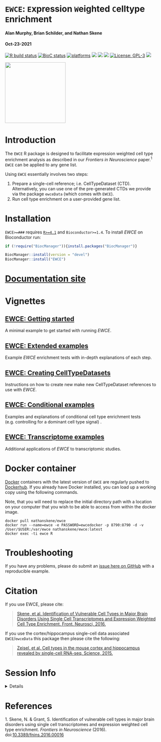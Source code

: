 `EWCE`: `E`xpression `W`eighted `C`elltype `E`nrichment
================
<h4>
Alan Murphy, Brian Schilder, and Nathan Skene
</h4>
<h4>
Oct-23-2021
</h4>

<!-- badges: start -->
<!-- badger::badge_last_commit()  -->
<!-- badger::badge_license() -->
<!-- badger::badge_codecov() -->

[![R build
status](https://github.com/nathanskene/EWCE/workflows/R-CMD-check-bioc/badge.svg)](https://github.com/nathanskene/EWCE/actions)
[![BioC
status](http://www.bioconductor.org/shields/build/release/bioc/EWCE.svg)](https://bioconductor.org/checkResults/release/bioc-LATEST/EWCE)
[![platforms](http://www.bioconductor.org/images/shields/availability/all.svg)](http://www.bioconductor.org/packages/devel/data/experiment/html/ewce.html#archives)
[![](https://img.shields.io/badge/doi-10.18129/B9.bioc.EWCE%20-green.svg)](https://doi.org/10.18129/B9.bioc.EWCE)
[![](https://img.shields.io/github/last-commit/nathanskene/EWCE.svg)](https://github.com/nathanskene/EWCE/commits/master)
[![](https://codecov.io/gh/nathanskene/EWCE/branch/master/graph/badge.svg)](https://codecov.io/gh/nathanskene/EWCE)
[![License:
GPL-3](https://img.shields.io/badge/license-GPL--3-blue.svg)](https://cran.r-project.org/web/licenses/GPL-3)
[![](https://img.shields.io/badge/download-2145/total-blue.svg)](https://bioconductor.org/packages/stats/bioc/EWCE)
<!-- badges: end -->

<img height="200" src="https://github.com/bschilder/EWCE/raw/DelayedArray/inst/hex/EWCE.png">

# Introduction

The `EWCE` R package is designed to facilitate expression weighted cell
type enrichment analysis as described in our *Frontiers in Neuroscience*
paper.<sup>1</sup> `EWCE` can be applied to any gene list.

Using `EWCE` essentially involves two steps:

1.  Prepare a single-cell reference; i.e. CellTypeDataset (CTD).
    Alternatively, you can use one of the pre-generated CTDs we provide
    via the package `ewceData` (which comes with `EWCE`).  
2.  Run cell type enrichment on a user-provided gene list.

# Installation

`EWCE>=###` requires [`R>=4.1`](https://www.r-project.org/) and
`Bioconductor>=1.4`. To install *EWCE* on Bioconductor run:

``` r
if (!require("BiocManager")){install.packages("BiocManager")}

BiocManager::install(version = "devel")
BiocManager::install("EWCE") 
```

# [Documentation site](https://nathanskene.github.io/EWCE)

# Vignettes

## [EWCE: Getting started](https://nathanskene.github.io/EWCE/articles/EWCE.html)

A minimal example to get started with running *EWCE*.

## [EWCE: Extended examples](https://nathanskene.github.io/EWCE/articles/extended.html)

Example *EWCE* enrichment tests with in-depth explanations of each step.

## [EWCE: Creating CellTypeDatasets](https://nathanskene.github.io/EWCE/articles/create_CTD.html)

Instructions on how to create new make new CellTypeDataset references to
use with *EWCE*.

## [EWCE: Conditional examples](https://nathanskene.github.io/EWCE/articles/conditional.html)

Examples and explanations of conditional cell type enrichment tests
(e.g. controlling for a dominant cell type signal) .

## [EWCE: Transcriptome examples](https://nathanskene.github.io/EWCE/articles/transcriptomes.html)

Additional applications of *EWCE* to transcriptomic studies.

# Docker container

[Docker](https://www.docker.com/) containers with the latest version of
`EWCE` are regularly pushed to [Dockerhub](https://hub.docker.com/). If
you already have Docker installed, you can load up a working copy using
the following commands.

Note, that you will need to replace the initial directory path with a
location on your computer that you wish to be able to access from within
the docker image.

    docker pull nathanskene/ewce
    docker run --name=ewce -e PASSWORD=ewcedocker -p 8790:8790 -d -v /User/$USER:/var/ewce nathanskene/ewce:latest
    docker exec -ti ewce R

# Troubleshooting

If you have any problems, please do submit an [issue here on
GitHub](https://github.com/NathanSkene/EWCE/issues) with a reproducible
example.

# Citation

If you use EWCE, please cite:

> [Skene, et al. Identification of Vulnerable Cell Types in Major Brain
> Disorders Using Single Cell Transcriptomes and Expression Weighted
> Cell Type Enrichment. Front. Neurosci,
> 2016.](https://www.frontiersin.org/articles/10.3389/fnins.2016.00016/full)

If you use the cortex/hippocampus single-cell data associated
`EWCE`/`ewceData` this package then please cite the following:

> [Zeisel, et al. Cell types in the mouse cortex and hippocampus
> revealed by single-cell RNA-seq. Science,
> 2015.](http://www.sciencemag.org/content/early/2015/02/18/science.aaa1934.abstract)

# Session Info

<details>

``` r
utils::sessionInfo()
```

    ## R version 4.1.1 (2021-08-10)
    ## Platform: x86_64-pc-linux-gnu (64-bit)
    ## Running under: Ubuntu 20.04.2 LTS
    ## 
    ## Matrix products: default
    ## BLAS/LAPACK: /usr/lib/x86_64-linux-gnu/openblas-pthread/libopenblasp-r0.3.8.so
    ## 
    ## locale:
    ##  [1] LC_CTYPE=en_US.UTF-8       LC_NUMERIC=C              
    ##  [3] LC_TIME=en_US.UTF-8        LC_COLLATE=en_US.UTF-8    
    ##  [5] LC_MONETARY=en_US.UTF-8    LC_MESSAGES=C             
    ##  [7] LC_PAPER=en_US.UTF-8       LC_NAME=C                 
    ##  [9] LC_ADDRESS=C               LC_TELEPHONE=C            
    ## [11] LC_MEASUREMENT=en_US.UTF-8 LC_IDENTIFICATION=C       
    ## 
    ## attached base packages:
    ## [1] stats     graphics  grDevices utils     datasets  methods   base     
    ## 
    ## loaded via a namespace (and not attached):
    ##  [1] compiler_4.1.1  magrittr_2.0.1  fastmap_1.1.0   tools_4.1.1    
    ##  [5] htmltools_0.5.2 yaml_2.2.1      stringi_1.7.5   rmarkdown_2.11 
    ##  [9] knitr_1.36      stringr_1.4.0   xfun_0.27       digest_0.6.28  
    ## [13] rlang_0.4.12    evaluate_0.14

</details>

# References

<div id="refs" class="references csl-bib-body" line-spacing="2">

<div id="ref-skene_2016" class="csl-entry">

<span class="csl-left-margin">1. </span><span
class="csl-right-inline">Skene, N. & Grant, S. Identification of
vulnerable cell types in major brain disorders using single cell
transcriptomes and expression weighted cell type enrichment. *Frontiers
in Neuroscience* (2016).
doi:[10.3389/fnins.2016.00016](https://doi.org/10.3389/fnins.2016.00016)</span>

</div>

</div>
